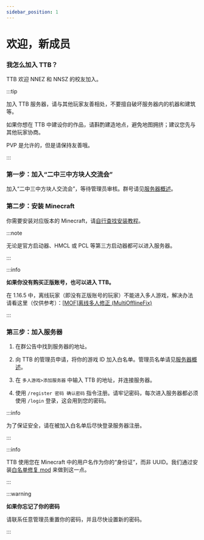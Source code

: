```yaml
---
sidebar_position: 1
---
```


# 欢迎，新成员

### 我怎么加入 TTB？

TTB 欢迎 NNEZ 和 NNSZ 的校友加入。

:::tip

加入 TTB 服务器，请与其他玩家友善相处，不要擅自破坏服务器内的机器和建筑等。

如果你想在 TTB 中建设你的作品，请斟酌建造地点，避免地图拥挤；建议您先与其他玩家协商。

PVP 是允许的，但是请保持友善哦。

:::

### 第一步：加入“二中三中方块人交流会”

加入“二中三中方块人交流会”，等待管理员审核。群号请见[服务器概述](https://masterlazy.github.io/TwoThreeBlocks-Wiki/docs/intro/)。

### 第二步：安装 Minecraft

你需要安装对应版本的 Minecraft，请[自行查找安装教程](https://cn.bing.com/search?pglt=129&q=如何安装minecraft+java版)。

:::note

无论是官方启动器、HMCL 或 PCL 等第三方启动器都可以进入服务器。

:::

:::info

**如果你没有购买正版账号，也可以进入 TTB。**

在 1.16.5 中，离线玩家（即没有正版账号的玩家）不能进入多人游戏，解决办法请看这里（仅供参考）：[[MOF\]离线多人修正 (MultiOfflineFix)](https://www.mcmod.cn/class/10643.html)

:::

### 第三步：加入服务器

1. 在群公告中找到服务器的地址。

2. 向 TTB 的管理员申请，将你的游戏 ID 加入白名单。管理员名单请见[服务器概述](https://masterlazy.github.io/TwoThreeBlocks-Wiki/docs/intro/#管理员名单)。
3. 在 `多人游戏>添加服务器` 中输入 TTB 的地址，并连接服务器。
4. 使用 `/register 密码 确认密码`  指令注册。请牢记密码，每次进入服务器都必须使用 `/login` 登录，这会用到您的密码。

:::info

为了保证安全，请在被加入白名单后尽快登录服务器注册。

:::

:::info

TTB 使用您在 Minecraft 中的用户名作为你的“身份证”，而非 UUID。我们通过安装[白名单修复 mod](https://masterlazy.github.io/TwoThreeBlocks-Wiki/docs/mods/lazylogin) 来做到这一点。

:::

:::warning

**如果你忘记了你的密码**

请联系任意管理员重置你的密码，并且尽快设置新的密码。

:::
